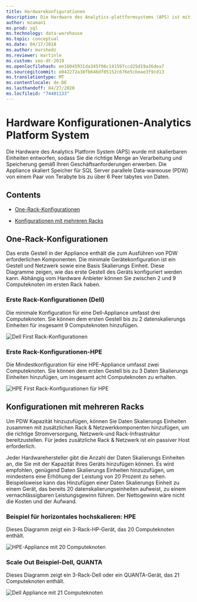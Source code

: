 ```yaml
---
title: Hardwarekonfigurationen
description: Die Hardware des Analytics-plattformsystems (APS) ist mit skalierbaren Einheiten aufgebaut, sodass Sie die richtige Menge an Verarbeitung und Speicherung gemäß Ihren Geschäftsanforderungen erwerben. Die Appliance skaliert Speicher für parallele Data Warehouse von einem Paar von Terabyte bis zu mehr als 6 Daten.
author: mzaman1
ms.prod: sql
ms.technology: data-warehouse
ms.topic: conceptual
ms.date: 04/17/2018
ms.author: murshedz
ms.reviewer: martinle
ms.custom: seo-dt-2019
ms.openlocfilehash: ee16045931da345f06c141597ccd25d19a36dea7
ms.sourcegitcommit: e042272a38fb646df05152c676e5cbeae3f9cd13
ms.translationtype: MT
ms.contentlocale: de-DE
ms.lasthandoff: 04/27/2020
ms.locfileid: "74401133"
---
```

# <a name="hardware-configurations---analytics-platform-system"></a>Hardware Konfigurationen-Analytics Platform System
Die Hardware des Analytics Platform System (APS) wurde mit skalierbaren Einheiten entworfen, sodass Sie die richtige Menge an Verarbeitung und Speicherung gemäß Ihren Geschäftsanforderungen erwerben. Die Appliance skaliert Speicher für SQL Server parallele Data-wareouse (PDW) von einem Paar von Terabyte bis zu über 6 Peer tabytes von Daten.  
  
## <a name="contents"></a>Contents  
  
-   [One-Rack-Konfigurationen](#section1)  
  
-   [Konfigurationen mit mehreren Racks](#section2)  

  
## <a name="one-rack-configurations"></a><a name="section1"></a>One-Rack-Konfigurationen  
Das erste Gestell in der Appliance enthält die zum Ausführen von PDW erforderlichen Komponenten. Die minimale Gerätekonfiguration ist ein Gestell und Netzwerk sowie eine Basis Skalierungs Einheit. Diese Diagramme zeigen, wie das erste Gestell des Geräts konfiguriert werden kann. Abhängig vom Hardware Anbieter können Sie zwischen 2 und 9 Computeknoten im ersten Rack haben.  
  
### <a name="first-rack-configurations---dell"></a>Erste Rack-Konfigurationen (Dell)  
Die minimale Konfiguration für eine Dell-Appliance umfasst drei Computeknoten. Sie können dem ersten Gestell bis zu 2 datenskalierungs Einheiten für insgesamt 9 Computeknoten hinzufügen.  
  
![Dell First Rack-Konfigurationen](media/first-rack-configurations-dell.png "Dell First Rack-Konfigurationen")  
  
### <a name="first-rack-configurations---hpe"></a>Erste Rack-Konfigurationen-HPE  
Die Mindestkonfiguration für eine HPE-Appliance umfasst zwei Computeknoten. Sie können dem ersten Gestell bis zu 3 Daten Skalierungs Einheiten hinzufügen, um insgesamt acht Computeknoten zu erhalten.  
  
![HPE First Rack-Konfigurationen für HPE](media/first-rack-configurations-hpe.png "HPE-erste Rack-Konfigurationen")  
  
## <a name="multi-rack-configurations"></a><a name="section2"></a>Konfigurationen mit mehreren Racks  
Um PDW Kapazität hinzuzufügen, können Sie Daten Skalierungs Einheiten zusammen mit zusätzlichen Rack & Netzwerkkomponenten hinzufügen, um die richtige Stromversorgung, Netzwerk-und Rack-Infrastruktur bereitzustellen. Für jedes zusätzliche Rack & Netzwerk ist ein passiver Host erforderlich.  
  
Jeder Hardwarehersteller gibt die Anzahl der Daten Skalierungs Einheiten an, die Sie mit der Kapazität Ihres Geräts hinzufügen können. Es wird empfohlen, genügend Daten Skalierungs Einheiten hinzuzufügen, um mindestens eine Erhöhung der Leistung von 20 Prozent zu sehen. Beispielsweise kann das Hinzufügen einer Daten Skalierungs Einheit zu einem Gerät, das bereits 20 datenskalierungseinheiten aufweist, zu einem vernachlässigbaren Leistungsgewinn führen. Der Nettogewinn wäre nicht die Kosten und der Aufwand.  
  
### <a name="scale-out-example---hpe"></a>Beispiel für horizontales hochskalieren: HPE  
Dieses Diagramm zeigt ein 3-Rack-HP-Gerät, das 20 Computeknoten enthält.  
  
![HPE-Appliance mit 20 Computeknoten](media/scale-out-hpe.png "HPE-Appliance mit 20 Computeknoten")  
  
### <a name="scale-out-example---dell-quanta"></a>Scale Out Beispiel-Dell, QUANTA  
Dieses Diagramm zeigt ein 3-Rack-Dell oder ein QUANTA-Gerät, das 21 Computeknoten enthält.  
  
![Dell Appliance mit 21 Computeknoten](media/scale-out-dell.png "Dell Appliance mit 21 Computeknoten")  
 
